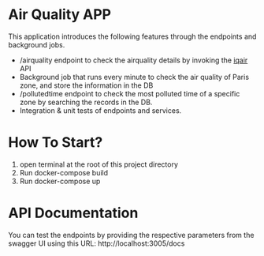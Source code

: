 # Air Quality APP
This application introduces the following features through the endpoints and background jobs.
- /airquality endpoint to check the airquality details by invoking the [iqair]([url](https://api-docs.iqair.com/#important-notes)) API
- Background job that runs every minute to check the air quality of Paris zone, and store the information in the DB
- /pollutedtime endpoint to check the most polluted time of a specific zone by searching the records in the DB.
- Integration & unit tests of endpoints and services.


# How To Start?
1) open terminal at the root of this project directory
2) Run docker-compose build
3) Run docker-compose up

# API Documentation
You can test the endpoints by providing the respective parameters from the swagger UI using this URL: http://localhost:3005/docs
